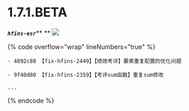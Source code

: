 # 1.7.1.BETA

_**`hfins-esr`**_** ** ![](https://img.shields.io/badge/-1.7.1.BETA-brightgreen)

{% code overflow="wrap" lineNumbers="true" %}
```
- 4892c88 【fix-hfins-2449】【绩效考评】要素重复配置的优化问题

- 9f40d80 【fix-hfins-2359】【考评sum函数】重复sum修改

...
```
{% endcode %}



